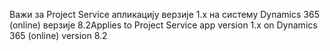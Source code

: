 <span data-ttu-id="49bbf-101">Важи за Project Service апликацију верзије 1.x на систему Dynamics 365 (online) верзије 8.2</span><span class="sxs-lookup"><span data-stu-id="49bbf-101">Applies to Project Service app version 1.x on Dynamics 365 (online) version 8.2</span></span>


